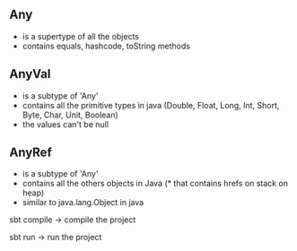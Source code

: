 ## Any

- is a supertype of all the objects
- contains equals, hashcode, toString methods

## AnyVal

- is a subtype of 'Any'
- contains all the primitive types in java (Double, Float, Long, Int, Short, Byte, Char, Unit, Boolean)
- the values can't be null

## AnyRef

- is a subtype of 'Any'
- contains all the others objects in Java (* that contains hrefs on stack on heap)
- similar to java.lang.Object in java



sbt compile -> compile the project

sbt run -> run the project
